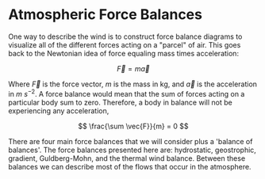 # Atmospheric Force Balances

One way to describe the wind is to construct force balance diagrams to
visualize all of the different forces acting on a "parcel" of air. This
goes back to the Newtonian idea of force equaling mass times
acceleration:

$$
\vec{F} = m\vec{a}
$$

Where $\vec{F}$ is the force vector, $m$ is the mass in kg, and $\vec{a}$ is the
acceleration in $m$ $s^{-2}$. A force balance would mean that the sum of
forces acting on a particular body sum to zero. Therefore, a body in
balance will not be experiencing any acceleration,

$$
\frac{\sum \vec{F}}{m} = 0
$$

There are four main force balances that we will consider plus a 'balance
of balances'. The force balances presented here are: hydrostatic,
geostrophic, gradient, Guldberg-Mohn, and the thermal wind balance.
Between these balances we can describe most of the flows that occur in
the atmosphere.